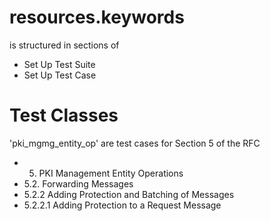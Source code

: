 # resources.keywords
is structured in sections of 
- Set Up Test Suite
- Set Up Test Case

# Test Classes
'pki_mgmg_entity_op' are test cases for Section 5 of the RFC
- 5. PKI Management Entity Operations
- 5.2. Forwarding Messages
- 5.2.2 Adding Protection and Batching of Messages
- 5.2.2.1 Adding Protection to a Request Message

